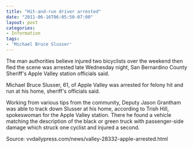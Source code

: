 ```yaml
---
title: "Hit-and-run driver arrested"
date: "2011-06-16T06:05:50-07:00"
layout: post
categories:
- Information
tags:
- 'Michael Bruce Slusser'
---
```


The man authorities believe injured two bicyclists over the weekend then fled the scene was arrested late Wednesday night, San Bernardino County Sheriff's Apple Valley station officials said.  
  
Michael Bruce Slusser, 61, of Apple Valley was arrested for felony hit and run at his home, sheriff's officials said.

Working from various tips from the community, Deputy Jason Grantham was able to track down Slusser at his home, according to Trish Hill, spokeswoman for the Apple Valley station. There he found a vehicle matching the description of the black or green truck with passenger-side damage which struck one cyclist and injured a second.

Source: vvdailypress.com/news/valley-28332-apple-arrested.html